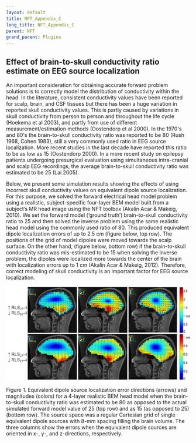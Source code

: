 ```yaml
---
layout: default
title: NFT_Appendix_C
long_title: NFT_Appendix_C
parent: NFT
grand_parent: Plugins
---
```

Effect of brain-to-skull conductivity ratio estimate on EEG source localization
-------------------------------------------------------------------------------

An important consideration for obtaining accurate forward problem
solutions is to correctly model the distribution of conductivity within
the head. In the literature, consistent conductivity values have been
reported for scalp, brain, and CSF tissues but there has been a huge
variation in reported skull conductivity values. This is partly caused
by variations in skull conductivity from person to person and throughout
the life cycle (Hoekema et al 2003), and partly from use of different
measurement/estimation methods (Oostendorp et al 2000). In the 1970's
and 80's the brain-to-skull conductivity ratio was reported to be 80
(Rush 1968, Cohen 1983), still a very commonly used ratio in EEG source
localization. More recent studies in the last decade have reported this
ratio to be as low as 15 (Oostendorp 2000). In a more recent study on
epilepsy patients undergoing presurgical evaluation using simultaneous
intra-cranial and scalp EEG recordings, the average brain-to-skull
conductivity ratio was estimated to be 25 (Lai 2005).

Below, we present some simulation results showing the effects of using
incorrect skull conductivity values on equivalent dipole source
localization. For this purpose, we solved the forward electrical head
model problem using a realistic, subject-specific four-layer BEM model
built from a subject’s MR head image using the NFT toolbox (Akalin Acar
& Makeig, 2010). We set the forward model (‘ground truth’)
brain-to-skull conductivity ratio to 25 and then solved the inverse
problem using the same realistic head model using the commonly used
ratio of 80. This produced equivalent dipole localization errors of up
to 2.5 cm (figure below, top row). The positions of the grid of model
dipoles were moved towards the scalp surface. On the other hand, (figure
below, bottom row) if the brain-to-skull conductivity ratio was
mis-estimated to be 15 when solving the inverse problem, the dipoles
were localized more towards the center of the brain with localization
errors up to 1 cm (Akalin Acar & Makeig, 2012). Therefore, correct
modeling of skull conductivity is an important factor for EEG source
localization.

![](Wiki_figure.png "wikilink")

Figure 1. Equivalent dipole source localization error directions
(arrows) and magnitudes (colors) for a 4-layer realistic BEM head model
when the brain-to-skull conductivity ratio was estimated to be 80 as
opposed to the actual simulated forward model value of 25 (top row) and
as 15 (as opposed to 25) (bottom row). The source space was a regular
Cartesian grid of single equivalent dipole sources with 8-mm spacing
filling the brain volume. The three columns show the errors when the
equivalent dipole sources are oriented in x-, y-, and z-directions,
respectively.